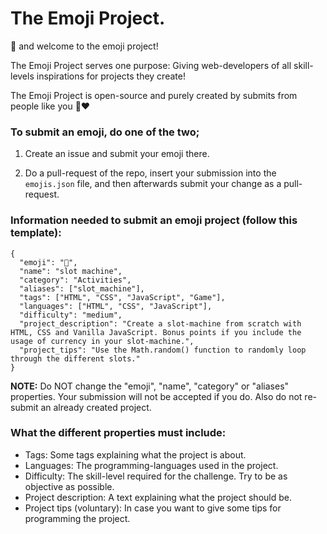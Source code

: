 # The Emoji Project.

👋 and welcome to the emoji project!

The Emoji Project serves one purpose: Giving web-developers of all skill-levels inspirations for projects they create!

The Emoji Project is open-source and purely created by submits from people like you 🤝❤️

### To submit an emoji, do one of the two;

1. Create an issue and submit your emoji there.

2. Do a pull-request of the repo, insert your submission into the `emojis.json` file, and then afterwards submit your change as a pull-request.

### Information needed to submit an emoji project (follow this template):

```
{
  "emoji": "🎰",
  "name": "slot machine",
  "category": "Activities",
  "aliases": ["slot_machine"],
  "tags": ["HTML", "CSS", "JavaScript", "Game"],
  "languages": ["HTML", "CSS", "JavaScript"],
  "difficulty": "medium",
  "project_description": "Create a slot-machine from scratch with HTML, CSS and Vanilla JavaScript. Bonus points if you include the usage of currency in your slot-machine.",
  "project_tips": "Use the Math.random() function to randomly loop through the different slots."
}
```

**NOTE:** Do NOT change the "emoji", "name", "category" or "aliases" properties. Your submission will not be accepted if you do. Also do not re-submit an already created project.

### What the different properties must include:

- Tags: Some tags explaining what the project is about.
- Languages: The programming-languages used in the project.
- Difficulty: The skill-level required for the challenge. Try to be as objective as possible.
- Project description: A text explaining what the project should be.
- Project tips (voluntary): In case you want to give some tips for programming the project.
